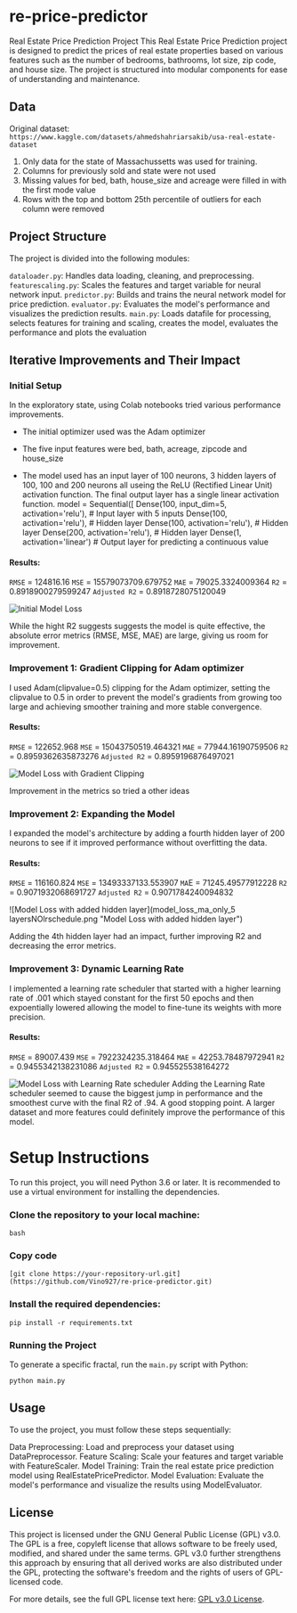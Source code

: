 # re-price-predictor

Real Estate Price Prediction Project
This Real Estate Price Prediction project is designed to predict the prices of real estate properties based on various features such as the number of bedrooms, bathrooms, lot size, zip code, and house size. The project is structured into modular components for ease of understanding and maintenance.

## Data
Original dataset: `https://www.kaggle.com/datasets/ahmedshahriarsakib/usa-real-estate-dataset`

1. Only data for the state of Massachussetts was used for training.
2. Columns for previously sold and state were not used
3. Missing values for bed, bath, house_size and acreage were filled in with the first mode value
4. Rows with the top and bottom 25th percentile of outliers for each column were removed

## Project Structure
The project is divided into the following modules:

`dataloader.py`: Handles data loading, cleaning, and preprocessing.
`featurescaling.py`: Scales the features and target variable for neural network input.
`predictor.py`: Builds and trains the neural network model for price prediction.
`evaluator.py`: Evaluates the model's performance and visualizes the prediction results.
`main.py`: Loads datafile for processing, selects features for training and scaling, creates the model,  evaluates the performance and plots the evaluation

## Iterative Improvements and Their Impact
### Initial Setup
In the exploratory state, using Colab notebooks tried various performance improvements. 

- The initial optimizer used was the Adam optimizer
- The five input features were bed, bath, acreage, zipcode and house_size

- The model used has an input layer of  100 neurons, 3 hidden layers of 100, 100 and 200 neurons all useing the ReLU (Rectified Linear Unit) activation function. The final output layer has a single linear activation function.
model = Sequential([
            Dense(100, input_dim=5, activation='relu'),  # Input layer with 5 inputs
            Dense(100, activation='relu'),  # Hidden layer
            Dense(100, activation='relu'),  # Hidden layer
            Dense(200, activation='relu'),  # Hidden layer
            Dense(1, activation='linear')  # Output layer for predicting a continuous value

#### Results:
`RMSE` = 124816.16 
`MSE` = 15579073709.679752 
`MAE` = 79025.3324009364 
`R2` = 0.8918900279599247 
`Adjusted R2` = 0.8918728075120049

![Initial Model Loss](model_loss_Adamno_clip_4layers_nonLearningrateschedular.png "Initial Model Loss")

While the hight R2 suggests suggests the model is quite effective,  the absolute error metrics (RMSE, MSE, MAE) are large, giving us room for improvement. 
            
### Improvement 1: Gradient Clipping for Adam optimizer
 I used Adam(clipvalue=0.5) clipping for the Adam optimizer, setting the clipvalue to 0.5 in order to prevent the model's gradients from growing too large and achieving smoother training and more stable convergence.

#### Results:
`RMSE` = 122652.968 
`MSE` = 15043750519.464321 
`MAE` = 77944.16190759506 
`R2` = 0.8959362635873276 
`Adjusted R2` = 0.8959196876497021

![Model Loss with Gradient Clipping](model_loss_ma_only_4layers_NOlrschedule.png "Model Loss with Gradient Clipping")

Improvement in the metrics so tried a other ideas

### Improvement 2: Expanding the Model
I expanded the model's architecture by adding a fourth hidden layer of 200 neurons to see if it improved performance without overfitting the data. 

#### Results:
`RMSE` = 116160.824 
`MSE` = 13493337133.553907 
`MA`E = 71245.49577912228 
`R2` = 0.9071932068691727 
`Adjusted R2` = 0.9071784240094832

![Model Loss with added hidden layer](model_loss_ma_only_5 layersNOlrschedule.png "Model Loss with added hidden layer")

Adding the 4th hidden layer had an impact, further improving R2 and decreasing the error metrics.


### Improvement 3: Dynamic Learning Rate
I implemented a learning rate scheduler that started with a higher learning rate of .001 which stayed constant for the first 50 epochs and then expoentially lowered allowing the model to fine-tune its weights with more precision. 

#### Results:
`RMSE` = 89007.439 
`MSE` = 7922324235.318464 
`MAE` = 42253.78487972941 
`R2` = 0.9455342138231086 
`Adjusted R2` = 0.945525538164272

![Model Loss with Learning Rate scheduler](model_loss_ma_only_5layerslrschedule.png "Model Loss with Learning Rate scheduler")
Adding the Learning Rate scheduler seemed to cause the biggest jump in performance and the smoothest curve with the final R2 of .94. A good stopping point. A larger dataset and more features could definitely improve the performance of this model.


# Setup Instructions
To run this project, you will need Python 3.6 or later. It is recommended to use a virtual environment for installing the dependencies.

### Clone the repository to your local machine:
```
bash
```
### Copy code
```
[git clone https://your-repository-url.git](https://github.com/Vino927/re-price-predictor.git)
```

### Install the required dependencies:
```
pip install -r requirements.txt
```

### Running the Project
To generate a specific fractal, run the `main.py` script with Python:
```
python main.py
```

## Usage
To use the project, you must follow these steps sequentially:

Data Preprocessing: Load and preprocess your dataset using DataPreprocessor.
Feature Scaling: Scale your features and target variable with FeatureScaler.
Model Training: Train the real estate price prediction model using RealEstatePricePredictor.
Model Evaluation: Evaluate the model's performance and visualize the results using ModelEvaluator.


## License
This project is licensed under the GNU General Public License (GPL) v3.0. The GPL is a free, copyleft license that allows software to be freely used, modified, and shared under the same terms. GPL v3.0 further strengthens this approach by ensuring that all derived works are also distributed under the GPL, protecting the software's freedom and the rights of users of GPL-licensed code.

For more details, see the full GPL license text here: [GPL v3.0 License](https://www.gnu.org/licenses/gpl-3.0.html).

